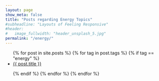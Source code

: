 ```yaml
---
layout: page
show_meta: false
title: "Posts regarding Energy Topics"
#subheadline: "Layouts of Feeling Responsive"
#header:
#   image_fullwidth: "header_unsplash_5.jpg"
permalink: "/energy/"
---
```

<ul>
{% for post in site.posts %}
{% for tag in post.tags %}
{% if tag == "energy" %}

<li><a href="{{ site.url }}{{ site.baseurl }}{{ post.url }}">{{ post.title }}</a></li>

{% endif %}
{% endfor %}
{% endfor %}
</ul>
